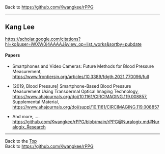 Back to https://github.com/Kwangkee/rPPG
***

## Kang Lee 
https://scholar.google.com/citations?hl=ko&user=iWXW0j4AAAAJ&view_op=list_works&sortby=pubdate  

#### Papers
- Smartphones and Video Cameras: Future Methods for Blood Pressure Measurement, https://www.frontiersin.org/articles/10.3389/fdgth.2021.770096/full
- [2019, Blood Pressure] Smartphone-Based Blood Pressure Measurement Using Transdermal Optical Imaging Technology, https://www.ahajournals.org/doi/10.1161/CIRCIMAGING.119.008857, Supplemental Material, https://www.ahajournals.org/doi/suppl/10.1161/CIRCIMAGING.119.008857 




- And more, .... https://github.com/Kwangkee/rPPG/blob/main/rPPG@Nuralogix.md#Nuralogix_Research  

***
Back to the [Top](#rPPG)  
Back to https://github.com/Kwangkee/rPPG
